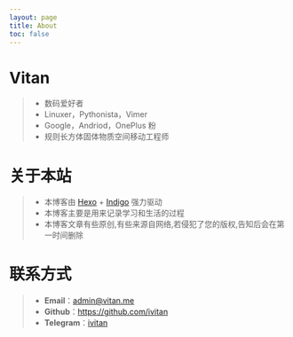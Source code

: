 ```yaml
---
layout: page
title: About
toc: false
---
```

# Vitan
> - 数码爱好者
> - Linuxer，Pythonista，Vimer
> - Google，Andriod，OnePlus 粉
> - 规则长方体固体物质空间移动工程师

# 关于本站
> - 本博客由 [Hexo](https://hexo.io) + [Indigo](http://github.com/yscoder/hexo-theme-indigo) 强力驱动
> - 本博客主要是用来记录学习和生活的过程
> - 本博客文章有些原创,有些来源自网络,若侵犯了您的版权,告知后会在第一时间删除

# 联系方式
> - **Email**：<a href="mailto:admin@vitan.me">admin@vitan.me</a>
> - **Github**：https://github.com/ivitan
> - **Telegram**：[ivitan](http://t.me/ivitan)